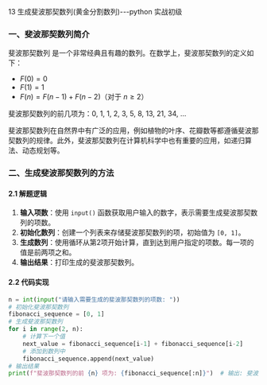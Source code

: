13 生成斐波那契数列(黄金分割数列)---python 实战初级

 
### 一、斐波那契数列简介
斐波那契数列 是一个非常经典且有趣的数列。在数学上，斐波那契数列的定义如下：

- $F(0) = 0$
- $F(1) = 1$
- $F(n) = F(n-1) + F(n-2)$（对于 $n \geq 2$）

斐波那契数列的前几项为：0, 1, 1, 2, 3, 5, 8, 13, 21, 34, ...


斐波那契数列在自然界中有广泛的应用，例如植物的叶序、花瓣数等都遵循斐波那契数列的规律。此外，斐波那契数列在计算机科学中也有重要的应用，如递归算法、动态规划等。 


###  二、生成斐波那契数列的方法

#### 2.1 解题逻辑
1. **输入项数**：使用 `input()` 函数获取用户输入的数字，表示需要生成斐波那契数列的项数。
2. **初始化数列**：创建一个列表来存储斐波那契数列的项，初始值为 `[0, 1]`。
3. **生成数列**：使用循环从第2项开始计算，直到达到用户指定的项数。每一项的值是前两项之和。
4. **输出结果**：打印生成的斐波那契数列。
   
#### 2.2 代码实现

```python
n = int(input("请输入需要生成的斐波那契数列的项数: "))
# 初始化斐波那契数列
fibonacci_sequence = [0, 1]
# 生成斐波那契数列
for i in range(2, n):
    # 计算下一个值
    next_value = fibonacci_sequence[i-1] + fibonacci_sequence[i-2]
    # 添加到数列中
    fibonacci_sequence.append(next_value)
# 输出结果
print(f"斐波那契数列的前 {n} 项为: {fibonacci_sequence[:n]}")  # 输出: 斐波那契数列的前 10 项为: [0, 1, 1, 2, 3, 5, 8, 13, 21, 34]

```
 